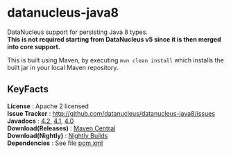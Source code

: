 datanucleus-java8
=================

DataNucleus support for persisting Java 8 types.  
__This is not required starting from DataNucleus v5 since it is then merged into core support.__

This is built using Maven, by executing `mvn clean install` which installs the built jar in your local Maven repository.


KeyFacts
--------
__License__ : Apache 2 licensed  
__Issue Tracker__ : http://github.com/datanucleus/datanucleus-java8/issues    
__Javadocs__ : [4.2](http://www.datanucleus.org/javadocs/store.types.java8/4.2/), [4.1](http://www.datanucleus.org/javadocs/store.types.java8/4.1/), [4.0](http://www.datanucleus.org/javadocs/store.types.java8/4.0/)  
__Download(Releases)__ : [Maven Central](http://central.maven.org/maven2/org/datanucleus/datanucleus-java8)  
__Download(Nightly)__ : [Nightly Builds](http://www.datanucleus.org/downloads/maven2-nightly/org/datanucleus/datanucleus-java8)  
__Dependencies__ : See file [pom.xml](pom.xml)  
